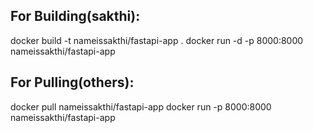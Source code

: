 ## For Building(sakthi):
docker build -t nameissakthi/fastapi-app .
docker run -d -p 8000:8000 nameissakthi/fastapi-app

## For Pulling(others):
docker pull nameissakthi/fastapi-app
docker run -p 8000:8000 nameissakthi/fastapi-app

